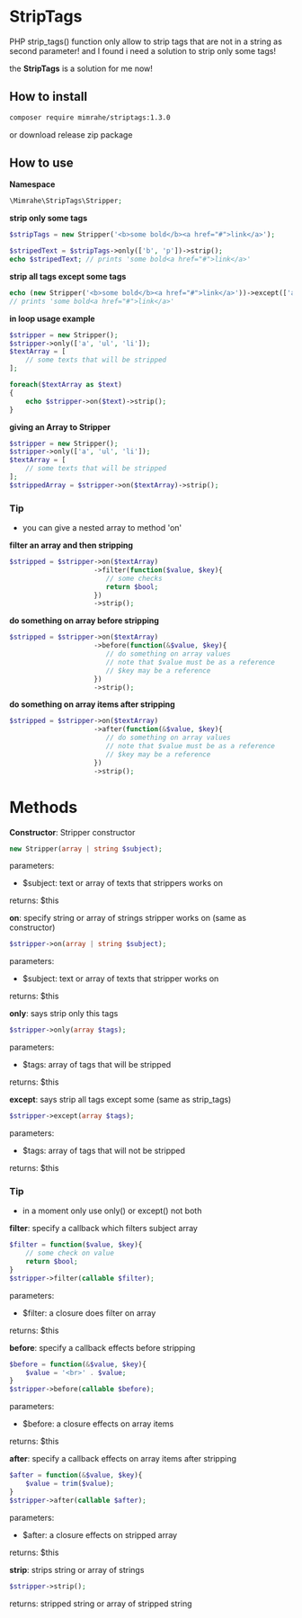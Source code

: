# StripTags

PHP strip_tags() function only allow to strip tags that are not in a string as second parameter!
and I found i need a solution to strip only some tags!

the __StripTags__ is a solution for me now!

## How to install
``` bash
composer require mimrahe/striptags:1.3.0
```
or download release zip package

## How to use
__Namespace__
```php
\Mimrahe\StripTags\Stripper;
```

__strip only some tags__
```php
$stripTags = new Stripper('<b>some bold</b><a href="#">link</a>');

$stripedText = $stripTags->only(['b', 'p'])->strip();
echo $stripedText; // prints 'some bold<a href="#">link</a>'
```

__strip all tags except some tags__
```php
echo (new Stripper('<b>some bold</b><a href="#">link</a>'))->except(['a'])->strip();
// prints 'some bold<a href="#">link</a>'
```

__in loop usage example__
```php
$stripper = new Stripper();
$stripper->only(['a', 'ul', 'li']);
$textArray = [
    // some texts that will be stripped
];

foreach($textArray as $text)
{
    echo $stripper->on($text)->strip();
}
```

__giving an Array to Stripper__
```php
$stripper = new Stripper();
$stripper->only(['a', 'ul', 'li']);
$textArray = [
    // some texts that will be stripped
];
$strippedArray = $stripper->on($textArray)->strip();
```
### Tip
- you can give a nested array to method 'on'

__filter an array and then stripping__
```php
$stripped = $stripper->on($textArray)
                     ->filter(function($value, $key){
                        // some checks
                        return $bool;
                     })
                     ->strip();
```

__do something on array before stripping__
```php
$stripped = $stripper->on($textArray)
                     ->before(function(&$value, $key){
                        // do something on array values
                        // note that $value must be as a reference
                        // $key may be a reference
                     })
                     ->strip();
```

__do something on array items after stripping__
```php
$stripped = $stripper->on($textArray)
                     ->after(function(&$value, $key){
                        // do something on array values
                        // note that $value must be as a reference
                        // $key may be a reference
                     })
                     ->strip();
```

# Methods
__Constructor__: Stripper constructor
```php
new Stripper(array | string $subject);
```
parameters:
- $subject: text or array of texts that strippers works on

returns: $this

__on__: specify string or array of strings stripper works on (same as constructor)
```php
$stripper->on(array | string $subject);
```
parameters:
- $subject: text or array of texts that stripper works on

returns: $this

__only__: says strip only this tags
```php
$stripper->only(array $tags);
```
parameters:
- $tags: array of tags that will be stripped

returns: $this

__except__: says strip all tags except some (same as strip_tags)
```php
$stripper->except(array $tags);
```
parameters:
- $tags: array of tags that will not be stripped

returns: $this

### Tip
- in a moment only use only() or except() not both

__filter__: specify a callback which filters subject array
```php
$filter = function($value, $key){
    // some check on value
    return $bool;
}
$stripper->filter(callable $filter);
```
parameters:
- $filter: a closure does filter on array

returns: $this

__before__: specify a callback effects before stripping
```php
$before = function(&$value, $key){
    $value = '<br>' . $value;
}
$stripper->before(callable $before);
```
parameters:
- $before: a closure effects on array items

returns: $this

__after__: specify a callback effects on array items after stripping
```php
$after = function(&$value, $key){
    $value = trim($value);
}
$stripper->after(callable $after);
```
parameters:
- $after: a closure effects on stripped array

returns: $this

__strip__: strips string or array of strings
```php
$stripper->strip();
```
returns: stripped string or array of stripped string
